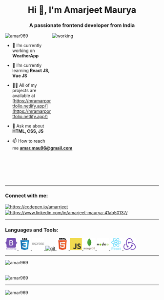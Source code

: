 <h1 align="center">Hi 👋, I'm Amarjeet Maurya</h1>
<h3 align="center">A passionate frontend developer from India</h3>

<img align="right" width="350" height="350;" src="https://cdn.dribbble.com/users/1162077/screenshots/3848914/programmer.gif" alt="working" />

<p align="left"> <img src="https://komarev.com/ghpvc/?username=amar969&label=Profile%20views&color=0e75b6&style=flat" alt="amar969" /> </p>

- 🔭 I’m currently working on **WeatherApp**

- 🌱 I’m currently learning **React JS, Vue JS**

- 👨‍💻 All of my projects are available at [https://mramarportfolio.netlify.app/](https://mramarportfolio.netlify.app/)

- 💬 Ask me about **HTML, CSS, JS**

- 📫 How to reach me **amar.mau96@gmail.com**

<br />
<br /> 
<br /> 
<br />
<br /> 
<hr />

<h3 align="left">Connect with me:</h3>
<p align="left">
<a href="https://codepen.io/https://codepen.io/amarrjeet" target="blank"><img align="center" src="https://raw.githubusercontent.com/rahuldkjain/github-profile-readme-generator/master/src/images/icons/Social/codepen.svg" alt="https://codepen.io/amarrjeet" height="30" width="40" /></a>
<a href="https://linkedin.com/in/https://www.linkedin.com/in/amarjeet-maurya-41ab50137/" target="blank"><img align="center" src="https://raw.githubusercontent.com/rahuldkjain/github-profile-readme-generator/master/src/images/icons/Social/linked-in-alt.svg" alt="https://www.linkedin.com/in/amarjeet-maurya-41ab50137/" height="30" width="40" /></a>
</p>

<hr />

<h3 align="left">Languages and Tools:</h3>
<p align="left"> <a href="https://getbootstrap.com" target="_blank" rel="noreferrer"> <img src="https://raw.githubusercontent.com/devicons/devicon/master/icons/bootstrap/bootstrap-plain-wordmark.svg" alt="bootstrap" width="40" height="40"/> </a> <a href="https://www.w3schools.com/css/" target="_blank" rel="noreferrer"> <img src="https://raw.githubusercontent.com/devicons/devicon/master/icons/css3/css3-original-wordmark.svg" alt="css3" width="40" height="40"/> </a> <a href="https://expressjs.com" target="_blank" rel="noreferrer"> <img src="https://raw.githubusercontent.com/devicons/devicon/master/icons/express/express-original-wordmark.svg" alt="express" width="40" height="40"/> </a> <a href="https://git-scm.com/" target="_blank" rel="noreferrer"> <img src="https://www.vectorlogo.zone/logos/git-scm/git-scm-icon.svg" alt="git" width="40" height="40"/> </a> <a href="https://www.w3.org/html/" target="_blank" rel="noreferrer"> <img src="https://raw.githubusercontent.com/devicons/devicon/master/icons/html5/html5-original-wordmark.svg" alt="html5" width="40" height="40"/> </a> <a href="https://developer.mozilla.org/en-US/docs/Web/JavaScript" target="_blank" rel="noreferrer"> <img src="https://raw.githubusercontent.com/devicons/devicon/master/icons/javascript/javascript-original.svg" alt="javascript" width="40" height="40"/> </a> <a href="https://www.mongodb.com/" target="_blank" rel="noreferrer"> <img src="https://raw.githubusercontent.com/devicons/devicon/master/icons/mongodb/mongodb-original-wordmark.svg" alt="mongodb" width="40" height="40"/> </a> <a href="https://nodejs.org" target="_blank" rel="noreferrer"> <img src="https://raw.githubusercontent.com/devicons/devicon/master/icons/nodejs/nodejs-original-wordmark.svg" alt="nodejs" width="40" height="40"/> </a> <a href="https://reactjs.org/" target="_blank" rel="noreferrer"> <img src="https://raw.githubusercontent.com/devicons/devicon/master/icons/react/react-original-wordmark.svg" alt="react" width="40" height="40"/> </a> <a href="https://redux.js.org" target="_blank" rel="noreferrer"> <img src="https://raw.githubusercontent.com/devicons/devicon/master/icons/redux/redux-original.svg" alt="redux" width="40" height="40"/> </a> </p>

<hr />

<p><img align="left" src="https://github-readme-stats.vercel.app/api/top-langs?username=amar969&show_icons=true&locale=en&layout=compact" alt="amar969" /></p>

<br /> 
<br /> 

<p><img align="center" src="https://github-readme-stats.vercel.app/api?username=amar969&show_icons=true&locale=en" alt="amar969" /></p>

<hr />

<p><img align="center" src="https://github-readme-streak-stats.herokuapp.com/?user=amar969&" alt="amar969" /></p>
